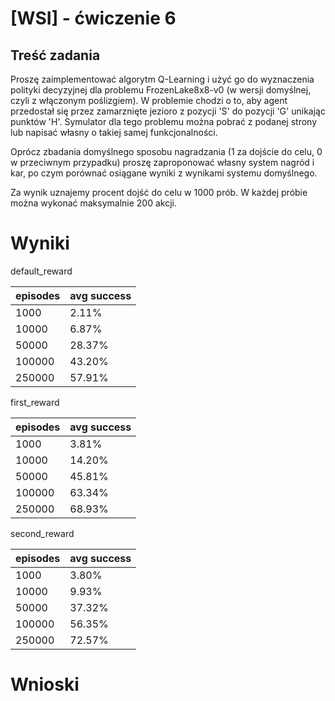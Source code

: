 # [WSI] - ćwiczenie 6

## Treść zadania
Proszę zaimplementować algorytm Q-Learning i użyć go do wyznaczenia polityki decyzyjnej dla problemu FrozenLake8x8-v0 (w wersji domyślnej, czyli z włączonym poślizgiem). W problemie chodzi o to, aby agent przedostał się przez zamarznięte jezioro z pozycji 'S' do pozycji 'G' unikając punktów 'H'. Symulator dla tego problemu można pobrać z podanej strony lub napisać własny o takiej samej funkcjonalności.

Oprócz zbadania domyślnego sposobu nagradzania (1 za dojście do celu, 0 w przeciwnym przypadku) proszę zaproponować własny system nagród i kar, po czym porównać osiągane wyniki z wynikami systemu domyślnego.

Za wynik uznajemy procent dojść do celu w 1000 prób. W każdej próbie można wykonać maksymalnie 200 akcji.

# Wyniki

default_reward

episodes | avg success
---------|------------
 1000    | 2.11%
 10000   | 6.87%
 50000   | 28.37%
 100000  | 43.20%
 250000  | 57.91%

first_reward

episodes | avg success
---------|------------
 1000    | 3.81%
 10000   | 14.20%
 50000   | 45.81%
 100000  | 63.34%
 250000  | 68.93%

second_reward

episodes | avg success
---------|------------
 1000    | 3.80%
 10000   | 9.93%
 50000   | 37.32%
 100000  | 56.35%
 250000  | 72.57%

# Wnioski
